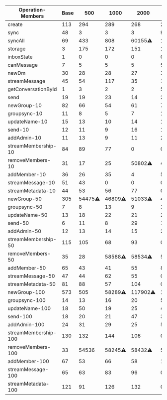 | Operation-Members    | Base | 500     | 1000    | 2000     | 5000     | 10000    | Min | Max    | Increase |
| -------------------- | ---- | ------- | ------- | -------- | -------- | -------- | --- | ------ | -------- |
| create               | 113  | 294     | 289     | 268      | 234      | 245      | 113 | 294    | 3x       |
| sync                 | 48   | 3       | 3       | 3        | 96       | 34       | 3   | 96     | 37x      |
| syncAll              | 69   | 433     | 808     | 60155⚠️  | 122604⚠️ | 300978⚠️ | 69  | 300978 | 4334x    |
| storage              | 3    | 175     | 172     | 151      | 151      | 336      | 3   | 336    | 112x     |
| inboxState           | 1    | 0       | 0       | 0        | 0        | 0        | 0   | 1      | 2x       |
| canMessage           | 7    | 5       | 5       | 5        | 5        | 5        | 5   | 7      | 1x       |
| newDm                | 30   | 28      | 28      | 27       | 31       | 41       | 27  | 41     | 2x       |
| streamMessage        | 45   | 54      | 117     | 35       | 110      | 102      | 35  | 117    | 3x       |
| getConversationById  | 1    | 3       | 2       | 2        | 5        | 11       | 1   | 11     | 11x      |
| send                 | 19   | 19      | 23      | 14       | 28       | 17       | 14  | 28     | 2x       |
| newGroup-10          | 82   | 66      | 54      | 61       | 74       | 54       | 54  | 82     | 2x       |
| groupsync-10         | 11   | 8       | 5       | 7        | 10       | 14       | 5   | 14     | 3x       |
| updateName-10        | 15   | 13      | 10      | 14       | 14       | 15       | 10  | 15     | 2x       |
| send-10              | 12   | 11      | 9       | 16       | 15       | 18       | 9   | 18     | 2x       |
| addAdmin-10          | 11   | 13      | 9       | 11       | 24       | 10       | 9   | 24     | 3x       |
| streamMembership-10  | 84   | 89      | 77      | 0        | 0        | 0        | 0   | 89     | 1x       |
| removeMembers-10     | 31   | 17      | 25      | 50802⚠️  | 48481⚠️  | 43058⚠️  | 17  | 50802  | 2917x    |
| addMember-10         | 36   | 26      | 35      | 4        | 5        | 4        | 4   | 36     | 10x      |
| streamMessage-10     | 51   | 43      | 0       | 0        | 0        | 0        | 0   | 51     | 1x       |
| streamMetadata-10    | 44   | 53      | 56      | 77       | 0        | 0        | 0   | 77     | 1x       |
| newGroup-50          | 305  | 54475⚠️ | 46809⚠️ | 51033⚠️  | 44028⚠️  | 43968⚠️  | 305 | 54475  | 179x     |
| groupsync-50         | 7    | 8       | 13      | 9        | 11       | 59774⚠️  | 7   | 59774  | 8852x    |
| updateName-50        | 13   | 18      | 22      | 21       | 20       | 28       | 13  | 28     | 2x       |
| send-50              | 6    | 11      | 8       | 29       | 15       | 20       | 6   | 29     | 5x       |
| addAdmin-50          | 12   | 13      | 14      | 15       | 25       | 34       | 12  | 34     | 3x       |
| streamMembership-50  | 115  | 105     | 68      | 93       | 0        | 0        | 0   | 115    | 1x       |
| removeMembers-50     | 35   | 28      | 58588⚠️ | 58534⚠️  | 51624    | 51796    | 28  | 58588  | 2064x    |
| addMember-50         | 65   | 43      | 41      | 55       | 8        | 7        | 7   | 65     | 9x       |
| streamMessage-50     | 47   | 44      | 62      | 55       | 0        | 0        | 0   | 62     | 1x       |
| streamMetadata-50    | 81   | 88      | 57      | 104      | 0        | 0        | 0   | 104    | 1x       |
| newGroup-100         | 573  | 505     | 58289⚠️ | 117902⚠️ | 104110⚠️ | 164069⚠️ | 505 | 164069 | 325x     |
| groupsync-100        | 14   | 13      | 16      | 20       | 59665⚠️  | 59705⚠️  | 13  | 59705  | 4596x    |
| updateName-100       | 18   | 50      | 19      | 25       | 44       | 30       | 18  | 50     | 3x       |
| send-100             | 18   | 20      | 21      | 47       | 38       | 37       | 18  | 47     | 3x       |
| addAdmin-100         | 24   | 31      | 29      | 25       | 58       | 28       | 24  | 58     | 2x       |
| streamMembership-100 | 130  | 132     | 144     | 106      | 0        | 0        | 0   | 144    | 1x       |
| removeMembers-100    | 33   | 54536   | 58245⚠️ | 58432⚠️  | 51752⚠️  | 51750⚠️  | 33  | 58432  | 1764x    |
| addMember-100        | 67   | 53      | 66      | 58       | 10       | 9        | 9   | 67     | 7x       |
| streamMessage-100    | 65   | 63      | 83      | 96       | 0        | 0        | 0   | 96     | 1x       |
| streamMetadata-100   | 121  | 91      | 126     | 132      | 0        | 0        | 0   | 132    | 1x       |
